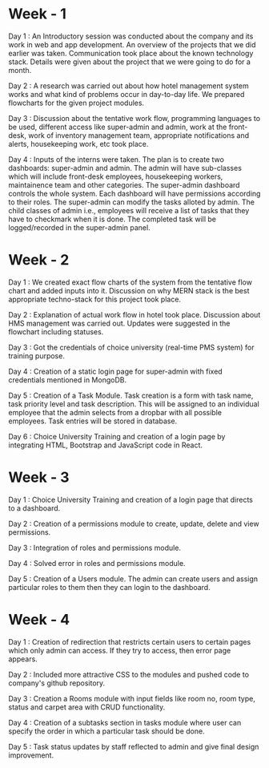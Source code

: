  # **Week - 1**

Day 1 : An Introductory session was conducted about the company and its work in web and app development. An overview of the projects that we did earlier was taken. Communication took place about the known technology stack. Details were given about the project that we were going to do for a month. 

Day 2 : A research was carried out about how hotel management system works and what kind of problems occur in day-to-day life. We prepared flowcharts for the given project modules. 

Day 3 : Discussion about the tentative work flow, programming languages to be used, different access like super-admin and admin, work at the front-desk, work of inventory management team, appropriate notifications and alerts, housekeeping work, etc took place.

Day 4 : Inputs of the interns were taken. The plan is to create two dashboards: super-admin and admin. The admin will have sub-classes which will include front-desk employees, housekeeping workers, maintainence team and other categories. The super-admin dashboard controls the whole system. Each dashboard will have permissions according to their roles. The super-admin can modify the tasks alloted by admin. The child
classes of admin i.e., employees will receive a list of tasks that they have to checkmark when it is done. The completed task will be logged/recorded in the super-admin panel. 

# **Week - 2**

Day 1 : We created exact flow charts of the system from the tentative flow chart and added inputs into it. Discussion on why MERN stack is the best appropriate techno-stack for this project took place. 

Day 2 : Explanation of actual work flow in hotel took place. Discussion about HMS management was carried out. Updates were suggested in the flowchart including statuses.

Day 3 : Got the credentials of choice university (real-time PMS system) for training purpose.

Day 4 : Creation of a static login page for super-admin with fixed credentials mentioned in MongoDB.

Day 5 : Creation of a Task Module. Task creation is a form with task name, task priority level and task description. This will be assigned to an individual employee that the admin selects from a dropbar with all possible employees. Task entries will be stored in database. 

Day 6 : Choice University Training and creation of a login page by integrating HTML, Bootstrap and JavaScript code in React.

# **Week - 3**

Day 1 : Choice University Training and creation of a login page that directs to a dashboard. 

Day 2 : Creation of a permissions module to create, update, delete and view permissions.

Day 3 : Integration of roles and permissions module. 

Day 4 : Solved error in roles and permissions module. 

Day 5 : Creation of a Users module. The admin can create users and assign particular roles to them then they can login to the dashboard.

# **Week - 4**

Day 1 : Creation of redirection that restricts certain users to certain pages which only admin can access. If they try to access, then error page appears.

Day 2 : Included more attractive CSS to the modules and pushed code to company's github repository.

Day 3 : Creation a Rooms module with input fields like room no, room type, status and carpet area with CRUD functionality.

Day 4 : Creation of a subtasks section in tasks module where user can specify the order in which a particular task should be done.

Day 5 : Task status updates by staff reflected to admin and give final design improvement.





